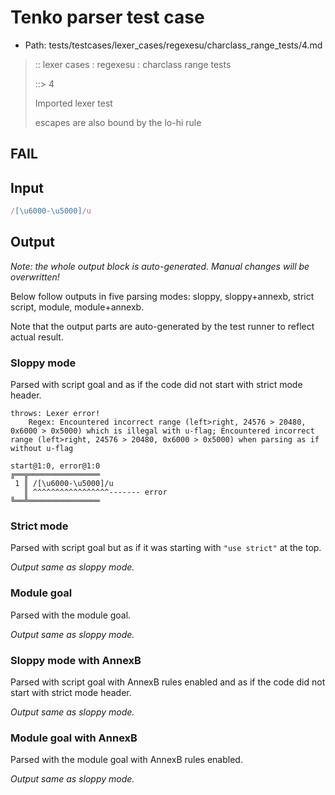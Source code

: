 # Tenko parser test case

- Path: tests/testcases/lexer_cases/regexesu/charclass_range_tests/4.md

> :: lexer cases : regexesu : charclass range tests
>
> ::> 4
>
> Imported lexer test
>
> escapes are also bound by the lo-hi rule

## FAIL

## Input

`````js
/[\u6000-\u5000]/u
`````

## Output

_Note: the whole output block is auto-generated. Manual changes will be overwritten!_

Below follow outputs in five parsing modes: sloppy, sloppy+annexb, strict script, module, module+annexb.

Note that the output parts are auto-generated by the test runner to reflect actual result.

### Sloppy mode

Parsed with script goal and as if the code did not start with strict mode header.

`````
throws: Lexer error!
    Regex: Encountered incorrect range (left>right, 24576 > 20480, 0x6000 > 0x5000) which is illegal with u-flag; Encountered incorrect range (left>right, 24576 > 20480, 0x6000 > 0x5000) when parsing as if without u-flag

start@1:0, error@1:0
╔══╦════════════════
 1 ║ /[\u6000-\u5000]/u
   ║ ^^^^^^^^^^^^^^^^^------- error
╚══╩════════════════

`````

### Strict mode

Parsed with script goal but as if it was starting with `"use strict"` at the top.

_Output same as sloppy mode._

### Module goal

Parsed with the module goal.

_Output same as sloppy mode._

### Sloppy mode with AnnexB

Parsed with script goal with AnnexB rules enabled and as if the code did not start with strict mode header.

_Output same as sloppy mode._

### Module goal with AnnexB

Parsed with the module goal with AnnexB rules enabled.

_Output same as sloppy mode._

